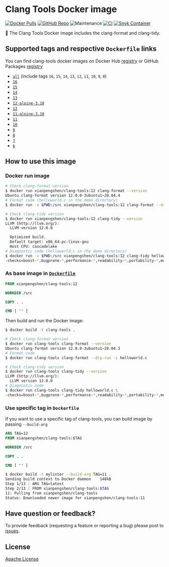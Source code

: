 # Clang Tools Docker image

[![Docker Pulls](https://img.shields.io/docker/pulls/xianpengshen/clang-tools)](https://hub.docker.com/r/xianpengshen/clang-tools)
[![GitHub Repo](https://img.shields.io/badge/GitHub%20Repo-URL-blue?logo=github)](https://github.com/cpp-linter/clang-tools-docker)
![Maintenance](https://img.shields.io/maintenance/yes/2023)
[![CI](https://github.com/cpp-linter/clang-tools-docker/actions/workflows/build-test-publish.yml/badge.svg)](https://github.com/cpp-linter/clang-tools-docker/actions/workflows/build-test-publish.yml)
[![Snyk Container](https://github.com/cpp-linter/clang-tools-docker/actions/workflows/snyk-container-analysis.yml/badge.svg)](https://github.com/cpp-linter/clang-tools-docker/actions/workflows/snyk-container-analysis.yml)

🐳 The Clang Tools Docker image includes the clang-format and clang-tidy.

## Supported tags and respective `Dockerfile` links

You can find clang-tools docker images on Docker Hub [registry](https://hub.docker.com/r/xianpengshen/clang-tools) or GitHub Packages [registry](https://github.com/cpp-linter/clang-tools-docker/pkgs/container/clang-tools)

* [`all`](https://github.com/cpp-linter/clang-tools-docker/blob/master/all/Dockerfile) (include tags `16`, `15`, `14`, `13`, `12`, `11`, `10`, `9`, `8`)
* [`16`](https://github.com/cpp-linter/clang-tools-docker/blob/master/16/Dockerfile)
* [`15`](https://github.com/cpp-linter/clang-tools-docker/blob/master/15/Dockerfile)
* [`14`](https://github.com/cpp-linter/clang-tools-docker/blob/master/14/Dockerfile)
* [`13`](https://github.com/cpp-linter/clang-tools-docker/blob/master/13/Dockerfile)
* [`12-alpine-3.18`](https://github.com/cpp-linter/clang-tools-docker/blob/master/12-alpine/Dockerfile)
* [`12`](https://github.com/cpp-linter/clang-tools-docker/blob/master/12/Dockerfile)
* [`11-alpine-3.18`](https://github.com/cpp-linter/clang-tools-docker/blob/master/11-alpine/Dockerfile)
* [`11`](https://github.com/cpp-linter/clang-tools-docker/blob/master/11/Dockerfile)
* [`10`](https://github.com/cpp-linter/clang-tools-docker/blob/master/10/Dockerfile)
* [`9`](https://github.com/cpp-linter/clang-tools-docker/blob/master/9/Dockerfile)
* [`8`](https://github.com/cpp-linter/clang-tools-docker/blob/master/8/Dockerfile)
* [`7`](https://github.com/cpp-linter/clang-tools-docker/blob/master/7/Dockerfile)
* [`6`](https://github.com/cpp-linter/clang-tools-docker/blob/master/6/Dockerfile)

## How to use this image

### Docker run image

```bash
# Check clang-format version
$ docker run xianpengshen/clang-tools:12 clang-format --version
Ubuntu clang-format version 12.0.0-3ubuntu1~20.04.4
# Format code (helloworld.c in the demo directory)
$ docker run -v $PWD:/src xianpengshen/clang-tools:12 clang-format --dry-run -i helloworld.c

# Check clang-tidy version
$ docker run xianpengshen/clang-tools:12 clang-tidy --version
LLVM (http://llvm.org/):
  LLVM version 12.0.0

  Optimized build.
  Default target: x86_64-pc-linux-gnu
  Host CPU: cascadelake
# Diagnostic code (helloworld.c in the demo directory)
$ docker run -v $PWD:/src xianpengshen/clang-tools:12 clang-tidy helloworld.c \
-checks=boost-*,bugprone-*,performance-*,readability-*,portability-*,modernize-*,clang-analyzer-cplusplus-*,clang-analyzer-*,cppcoreguidelines-*
```

### As base image in [`Dockerfile`](https://github.com/cpp-linter/clang-tools-docker/blob/master/demo/Dockerfile)

```Dockerfile
FROM xianpengshen/clang-tools:12

WORKDIR /src

COPY . .

CMD [ "" ]
```

Then build and run the Docker image:

```bash
$ docker build -t clang-tools .

# Check clang-format version
$ docker run clang-tools clang-format --version
Ubuntu clang-format version 12.0.0-3ubuntu1~20.04.3
# Format code
$ docker run clang-tools clang-format --dry-run -i helloworld.c

# Check clang-tidy version
$ docker run clang-tools clang-tidy --version
LLVM (http://llvm.org/):
  LLVM version 12.0.0
# Diagnostic code
$ docker run clang-tools clang-tidy helloworld.c \
-checks=boost-*,bugprone-*,performance-*,readability-*,portability-*,modernize-*,clang-analyzer-cplusplus-*,clang-analyzer-*,cppcoreguidelines-*
```

### Use specific tag in `Dockerfile`

If you want to use a specific tag of clang-tools, you can build image by passing `--build-arg`

```Dockerfile
ARG TAG=12
FROM xianpengshen/clang-tools:$TAG

WORKDIR /src

COPY . .

CMD [ "" ]
```

```bash
$ docker build -t mylinter --build-arg TAG=11 .
Sending build context to Docker daemon    148kB
Step 1/13 : ARG TAG=latest
Step 2/13 : FROM xianpengshen/clang-tools:$TAG
11: Pulling from xianpengshen/clang-tools
Status: Downloaded newer image for xianpengshen/clang-tools:11
```

## Have question or feedback?

To provide feedback (requesting a feature or reporting a bug) please post to [issues](https://github.com/cpp-linter/clang-tools-docker/issues).

## License

[Apache License](https://github.com/cpp-linter/clang-tools-docker/blob/master/LICENSE)
